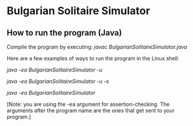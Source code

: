 # Bulgarian Solitaire Simulator
## How to run the program (Java)
Compile the program by executing:
*javac BulgarianSolitaireSimulator.java*

Here are a few examples of ways to run the program in the Linux shell:

*java -ea BulgarianSolitaireSimulator -u*

*java -ea BulgarianSolitaireSimulator -u -s*

*java -ea BulgarianSolitaireSimulator*

[Note: you are using the -ea argument for assertion-checking. The arguments after the program name are the ones that get sent to your program.]
